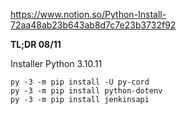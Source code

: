 https://www.notion.so/Python-Install-72aa48ab23b643ab8d7c7e23b3732f92

<b>TL;DR 08/11</b>

Installer Python 3.10.11

    py -3 -m pip install -U py-cord
    py -3 -m pip install python-dotenv
    py -3 -m pip install jenkinsapi